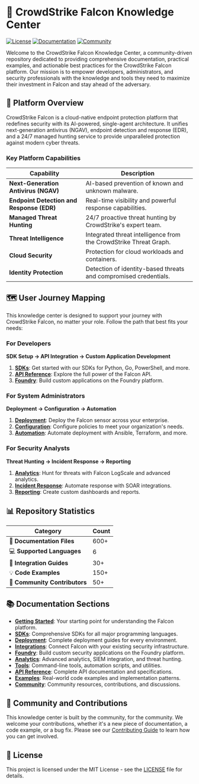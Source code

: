 # 🚀 CrowdStrike Falcon Knowledge Center

[![License](https://img.shields.io/badge/License-MIT-blue.svg)](LICENSE)
[![Documentation](https://img.shields.io/badge/Documentation-600%2B_Files-green.svg)](#)
[![Community](https://img.shields.io/badge/Community-Welcome-orange.svg)](CONTRIBUTING.md)

Welcome to the CrowdStrike Falcon Knowledge Center, a community-driven repository dedicated to providing comprehensive documentation, practical examples, and actionable best practices for the CrowdStrike Falcon platform. Our mission is to empower developers, administrators, and security professionals with the knowledge and tools they need to maximize their investment in Falcon and stay ahead of the adversary.

## 🎯 Platform Overview

CrowdStrike Falcon is a cloud-native endpoint protection platform that redefines security with its AI-powered, single-agent architecture. It unifies next-generation antivirus (NGAV), endpoint detection and response (EDR), and a 24/7 managed hunting service to provide unparalleled protection against modern cyber threats.

### Key Platform Capabilities

| Capability | Description |
|---|---|
| **Next-Generation Antivirus (NGAV)** | AI-based prevention of known and unknown malware. |
| **Endpoint Detection and Response (EDR)** | Real-time visibility and powerful response capabilities. |
| **Managed Threat Hunting** | 24/7 proactive threat hunting by CrowdStrike's expert team. |
| **Threat Intelligence** | Integrated threat intelligence from the CrowdStrike Threat Graph. |
| **Cloud Security** | Protection for cloud workloads and containers. |
| **Identity Protection** | Detection of identity-based threats and compromised credentials. |

## 🗺️ User Journey Mapping

This knowledge center is designed to support your journey with CrowdStrike Falcon, no matter your role. Follow the path that best fits your needs:

### For Developers

**SDK Setup → API Integration → Custom Application Development**

1.  **[SDKs](sdks/)**: Get started with our SDKs for Python, Go, PowerShell, and more.
2.  **[API Reference](api-reference/)**: Explore the full power of the Falcon API.
3.  **[Foundry](foundry/)**: Build custom applications on the Foundry platform.

### For System Administrators

**Deployment → Configuration → Automation**

1.  **[Deployment](deployment/)**: Deploy the Falcon sensor across your enterprise.
2.  **[Configuration](deployment/enterprise/configuration.md)**: Configure policies to meet your organization's needs.
3.  **[Automation](deployment/automation/)**: Automate deployment with Ansible, Terraform, and more.

### For Security Analysts

**Threat Hunting → Incident Response → Reporting**

1.  **[Analytics](analytics/)**: Hunt for threats with Falcon LogScale and advanced analytics.
2.  **[Incident Response](integrations/soar/)**: Automate response with SOAR integrations.
3.  **[Reporting](analytics/reporting/)**: Create custom dashboards and reports.

## 📊 Repository Statistics

| Category | Count |
|---|---|
| 📄 **Documentation Files** | 600+ |
| 💻 **Supported Languages** | 6 |
| 🔗 **Integration Guides** | 30+ |
| 💡 **Code Examples** | 150+ |
| 👥 **Community Contributors** | 50+ |

## 📚 Documentation Sections

- **[Getting Started](getting-started/)**: Your starting point for understanding the Falcon platform.
- **[SDKs](sdks/)**: Comprehensive SDKs for all major programming languages.
- **[Deployment](deployment/)**: Complete deployment guides for every environment.
- **[Integrations](integrations/)**: Connect Falcon with your existing security infrastructure.
- **[Foundry](foundry/)**: Build custom security applications on the Foundry platform.
- **[Analytics](analytics/)**: Advanced analytics, SIEM integration, and threat hunting.
- **[Tools](tools/)**: Command-line tools, automation scripts, and utilities.
- **[API Reference](api-reference/)**: Complete API documentation and specifications.
- **[Examples](examples/)**: Real-world code examples and implementation patterns.
- **[Community](community/)**: Community resources, contributions, and discussions.

## 🤝 Community and Contributions

This knowledge center is built by the community, for the community. We welcome your contributions, whether it's a new piece of documentation, a code example, or a bug fix. Please see our [Contributing Guide](CONTRIBUTING.md) to learn how you can get involved.

## 📄 License

This project is licensed under the MIT License - see the [LICENSE](LICENSE) file for details.

